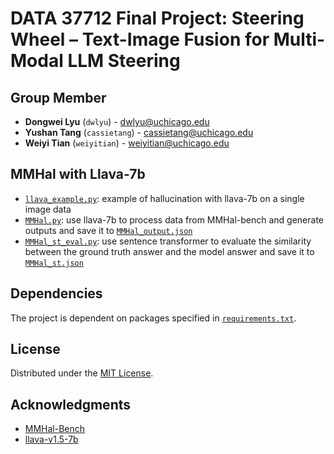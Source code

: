 # DATA 37712 Final Project: Steering Wheel – Text-Image Fusion for Multi-Modal LLM Steering

## Group Member
- **Dongwei Lyu** (`dwlyu`) - [dwlyu@uchicago.edu](mailto:dwlyu@uchicago.edu)
- **Yushan Tang** (`cassietang`) - [cassietang@uchicago.edu](mailto:cassietang@uchicago.edu)
- **Weiyi Tian** (`weiyitian`) - [weiyitian@uchicago.edu](mailto:weiyitian@uchicago.edu)

## MMHal with Llava-7b

* [`llava_example.py`](./MMHal/llava_example.py): example of hallucination with llava-7b on a single image data
* [`MMHal.py`](./MMHal/MMHal.py): use llava-7b to process data from MMHal-bench and generate outputs and save it to [`MMHal_output.json`](./MMHal/output/MMHal_output.json)
* [`MMHal_st_eval.py`](./MMHal/MMHal_st_eval.py): use sentence transformer to evaluate the similarity between the ground truth answer and the model answer and save it to [`MMHal_st.json`](./MMHal/output/MMHal_st.json)

## Dependencies
The project is dependent on packages specified in [`requirements.txt`](./requirements.txt).

## License
Distributed under the [MIT License](/LICENSE).

## Acknowledgments
* [MMHal-Bench](https://huggingface.co/datasets/Shengcao1006/MMHal-Bench)
* [llava-v1.5-7b](https://huggingface.co/liuhaotian/llava-v1.5-7b)